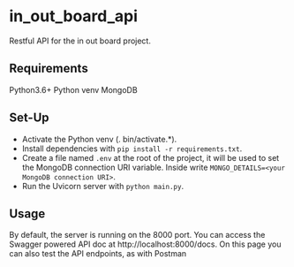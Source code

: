 # in_out_board_api
Restful API for the in out board project.

## Requirements
Python3.6+
Python venv
MongoDB

## Set-Up
- Activate the Python venv (. bin/activate.*).
- Install dependencies with `pip install -r requirements.txt`.
- Create a file named `.env` at the root of the project, it will be used to set the MongoDB connection URI variable. Inside write `MONGO_DETAILS=<your MongoDB connection URI>`.
- Run the Uvicorn server with `python main.py`.

## Usage
By default, the server is running on the 8000 port.
You can access the Swagger powered API doc at http://localhost:8000/docs.
On this page you can also test the API endpoints, as with Postman
